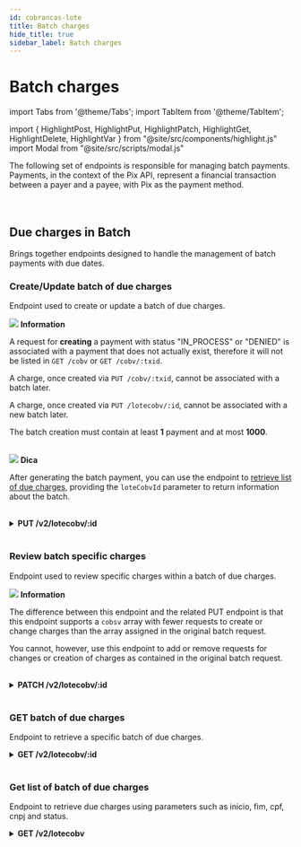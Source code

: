 ```yaml
---
id: cobrancas-lote
title: Batch charges
hide_title: true
sidebar_label: Batch charges
---
```

<h1 className="titulo">Batch charges</h1>
<div className="conteudo">

import Tabs from '@theme/Tabs';
import TabItem from '@theme/TabItem';


import { HighlightPost, HighlightPut, HighlightPatch, HighlightGet, HighlightDelete, HighlightVar } from "@site/src/components/highlight.js"
import Modal from "@site/src/scripts/modal.js" 

<!-- Embedding React components with MDX -->
<!-- fontWeight: 'bold', -->

<div className="subtitulo">
The following set of endpoints is responsible for managing batch payments. Payments, in the context of the Pix API, represent a financial transaction between a payer and a payee, with Pix as the payment method.

</div>

<br/>
<br/>


## Due charges in Batch

Brings together endpoints designed to handle the management of batch payments with due dates.

### Create/Update batch of due charges
Endpoint used to create or update a batch of due charges.

<div className="admonition admonition_info">
<div>
<img src="/img/info-circle-blue.svg"/> <b>Information</b>
</div>
<p>A request for <strong>creating</strong> a payment with status "IN_PROCESS" or "DENIED" is associated with a payment that does not actually exist, therefore it will not be listed in <code>GET /cobv</code> or <code>GET /cobv/:txid</code>.</p>
<p>A charge, once created via <code>PUT /cobv/:txid</code>, cannot be associated with a batch later.</p>
<p>A charge, once created via <code>PUT /lotecobv/:id</code>, cannot be associated with a new batch later.</p>
<p>The batch creation must contain at least <strong>1</strong> payment and at most <strong>1000</strong>.</p>
</div>

<br/>


<div className="admonition admonition_tip">
<div>
<img src="/img/lightbulb-on-green.svg"/> <b>Dica</b>
</div>
<p>After generating the batch payment, you can use the endpoint to <a href="/en/docs/api-pix/cobrancas-com-vencimento#get-due-charges-list" target="_blank">retrieve list of due charges</a>, providing the <code>loteCobvId</code> parameter to return information about the batch.</p>
</div>

<br/>

<!-- Método PUT -->
<div className="put">
<details className="col-100">
  <summary>
    <b><HighlightPut>PUT</HighlightPut> /v2/lotecobv/<HighlightVar>:id</HighlightVar></b>
  </summary>
      <div className="put-div"> 
          <div className="left">
            Requires authorization for the scope: <code>lotecobv.read</code> 
          </div>
          <div className="right">
          <Modal filename="/markdown/i18n/pix/cobv/Criar_cobranca_lote.md" />
          </div>
      </div>
      <br/> <br/>

For the use case of changing payments, the array to be assigned in the request must be composed of the exact creation requests of payments that appeared in the array assigned in the original request.

You cannot use this endpoint to change a batch of payments by adding or removing existing payments within the set of payments originally created in the batch request.

In other words, if a batch was originally created with payments <code>[a, b, and c]</code>, you cannot change this original set of payments represented by the batch to <code>[a, b, c, d]</code>, or to <code>[a, b]</code>. However, you can change, in batch, the payments <code>[a, b, c]</code>, as originally listed in the batch request.

<br/>
      <p><b>Request</b></p>
      <p></p>
  <Tabs
    defaultValue="exemplo"
    values={[
    { label: 'Example 1', value: 'exemplo', },
    { label: 'Example 2 (loc)', value: 'exemplo 2', }
    ]}>
    
  <TabItem value="exemplo">

  ```json
{
    "descricao": "Cobranças dos alunos do turno vespertino",
    "cobsv": [
      {
        "calendario": {
            "dataDeVencimento": "2020-12-31",
            "validadeAposVencimento": 30
        },
        "txid": "fb2761260e554ad593c7226beb5cb650",
        "devedor": {
            "cpf": "08577095428",
            "nome": "João Souza"
        },
        "valor": {
            "original": "100.00"
        },
        "chave": "7c084cd4-54af-4172-a516-a7d1a12b75cc",
        "solicitacaoPagador": "Informar matrícula"
        },
        {
        "calendario": {
            "dataDeVencimento": "2020-12-31",
            "validadeAposVencimento": 30
        },
        "txid": "7978c0c97ea847e78e8849634473c1f1",
        "devedor": {
            "cpf": "15311295449",
            "nome": "Manoel Silva"
        },
        "valor": {
            "original": "100.00"
        },
        "chave": "7c084cd4-54af-4172-a516-a7d1a12b75cc",
        "solicitacaoPagador": "Informar matrícula"
      }
    ]
}
  ```
  </TabItem>
     <TabItem value="exemplo 2">

  ```json
{
    "descricao": "Cobranças dos alunos do turno vespertino",
    "cobsv": [
      {
        "calendario": {
            "dataDeVencimento": "2020-12-31",
            "validadeAposVencimento": 30
        },
        "txid": "fb2761260e554ad593c7226beb5cb650",
        "loc": {
            "id": 789
        },
        "devedor": {
            "logradouro": "Alameda Souza, Numero 80, Bairro Braz",
            "cidade": "Recife",
            "uf": "PE",
            "cep": "70011750",
            "cpf": "08577095428",
            "nome": "João Souza"
        },
        "valor": {
            "original": "100.00"
        },
        "chave": "7c084cd4-54af-4172-a516-a7d1a12b75cc",
        "solicitacaoPagador": "Informar matrícula"
        },
        {
        "calendario": {
            "dataDeVencimento": "2020-12-31",
            "validadeAposVencimento": 30
        },
        "txid": "7978c0c97ea847e78e8849634473c1f1",
        "loc": {
            "id": 57221
        },
        "devedor": {
            "logradouro": "Rua 15, Numero 1, Bairro Campo Grande",
            "cidade": "Recife",
            "uf": "PE",
            "cep": "70055751",
            "cpf": "15311295449",
            "nome": "Manoel Silva"
        },
        "valor": {
            "original": "100.00"
        },
        "chave": "7c084cd4-54af-4172-a516-a7d1a12b75cc",
        "solicitacaoPagador": "Informar matrícula"
      }
    ]
}
  ```
  </TabItem>

  </Tabs>

  <br/>   
        
  <b>Responses</b>

  <br/> 

  The Responses below represent Success(201) and consumption failures/errors.
  <Tabs
    defaultValue="saida"
    values={[
      { label: '🟢 202', value: 'saida', },
      { label: '🔴 400', value: '400', },
      { label: '🔴 403', value: '403', },
      { label: '🔴 404', value: '404', },
      { label: '🔴 503', value: '503', },
    ]}>
  <TabItem value="saida">

  ```json
Lote de cobranças com vencimento solicitado para criação.
  ```
  </TabItem>
  <TabItem value="400">

  ```json
{
    "type": "https://pix.bcb.gov.br/api/v2/error/LoteCobVOperacaoInvalida",
    "title": "Lote de cobranças inválido.",
    "status": 400,
    "detail": "A requisição que busca alterar ou criar um lote de cobranças com vencimento não respeita o _schema_ ou está semanticamente errada.",
    "violacoes": [
      {
      "razao": "O objeto loteCobV.cobsV não respeita o _schema_.",
      "propriedade": "loteCobV.cobsV"
      },
      {
      "razao": "O campo loteCobV.descricao não respeita o _schema_.",
      "propriedade": "loteCobV.descricao"
      }
    ]
}
  ```
  </TabItem>
  <TabItem value="403">

  ```json
{
    "type": "https://pix.bcb.gov.br/api/v2/error/AcessoNegado",
    "title": "Acesso Negado",
    "status": 403,
    "detail": "Requisição de participante autenticado que viola alguma regra de autorização."
}
  ```
  </TabItem>
  <TabItem value="404">

  ```json
{
    "type": "https://pix.bcb.gov.br/api/v2/error/NaoEncontrado",
    "title": "Não Encontrado",
    "status": 404,
    "detail": "Entidade não encontrada."
}
  ```
  </TabItem>
  <TabItem value="503">

  ```json
{
    "type": "https://pix.bcb.gov.br/api/v2/error/ServicoIndisponivel",
    "title": "Serviço Indisponível",
    "status": 503,
    "detail": "Serviço não está disponível no momento. Serviço solicitado pode estar em manutenção ou fora da janela de funcionamento."
}
  ```
  </TabItem>
  </Tabs>

</details>

</div>

<br/>

### Review batch specific charges
Endpoint used to review specific charges within a batch of due charges.

<div className="admonition admonition_info">
<div>
<img src="/img/info-circle-blue.svg"/> <b>Information</b>
</div>
<p>The difference between this endpoint and the related PUT endpoint is that this endpoint supports a <code>cobsv</code> array with fewer requests to create or change charges than the array assigned in the original batch request.</p >
<p>You cannot, however, use this endpoint to add or remove requests for changes or creation of charges as contained in the original batch request.</p>
</div>

<br/>

<!-- Método PATCH -->
<div className="patch">
<details className="col-100">
  <summary>
    <b><HighlightPatch>PATCH</HighlightPatch> /v2/lotecobv/<HighlightVar>:id</HighlightVar></b>
  </summary>
      <div className="put-div"> 
          <div className="left">
            Requires authorization for the scope: <code>lotecobv.read</code>
          </div>
          <div className="right">
          <Modal filename="/markdown/i18n/pix/cobv/Revisar_cobranca_lote.md" />
          </div>
      </div>
      <br/> <br/>
      <p><b>Request</b></p>
      <p></p>
  <Tabs
    defaultValue="exemplo1"
    values={[
    { label: 'Example', value: 'exemplo1', }
    ]}>
    
  <TabItem value="exemplo1">

  ```json
{
    "cobsv": [
      {
        "calendario": {
          "dataDeVencimento": "2020-01-10"
        },
        "txid": "fb2761260e554ad593c7226beb5cb650",
        "valor": {
          "original": "110.00"
        }
      },
      {
        "calendario": {
          "dataDeVencimento": "2020-01-10"
        },
        "txid": "7978c0c97ea847e78e8849634473c1f1",
        "valor": {
          "original": "110.00"
        }
      }
    ]
}

  ``` 
  </TabItem>
  </Tabs>
  

  <br/>        
  <b>Responses</b>

  <br/> 

  The Responses below represent Success(200) and consumption failures/errors.
  <Tabs
    defaultValue="saida"
    values={[
      { label: '🟢 202', value: 'saida', },
      { label: '🔴 400', value: '400', },
      { label: '🔴 403', value: '403', },
      { label: '🔴 404', value: '404', },
      { label: '🔴 503', value: '503', },
    ]}>
  <TabItem value="saida">

  ```json
Solicitação de revisão do Lote de cobranças encaminhada para processamento.
  ```
  </TabItem>
  <TabItem value="400">

  ```json
{
    "type": "https://pix.bcb.gov.br/api/v2/error/CobVOperacaoInvalida",
    "title": "Operação inválida.",
    "status": 400,
    "detail": "Cobrança não encontra-se mais com o status ATIVA, somente cobranças ativas podem ser revisadas."
}
  ```
  </TabItem>
  <TabItem value="403">

  ```json
{
    "type": "https://pix.bcb.gov.br/api/v2/error/AcessoNegado",
    "title": "Acesso Negado",
    "status": 403,
    "detail": "Requisição de participante autenticado que viola alguma regra de autorização."
}
  ```
  </TabItem>
  <TabItem value="404">

  ```json
{
    "type": "https://pix.bcb.gov.br/api/v2/error/NaoEncontrado",
    "title": "Não Encontrado",
    "status": 404,
    "detail": "Entidade não encontrada."
}
  ```
  </TabItem>
  <TabItem value="503">

  ```json
{
    "type": "https://pix.bcb.gov.br/api/v2/error/ServicoIndisponivel",
    "title": "Serviço Indisponível",
    "status": 503,
    "detail": "Serviço não está disponível no momento. Serviço solicitado pode estar em manutenção ou fora da janela de funcionamento."
}
  ```
  </TabItem>
  </Tabs>

</details>

</div>

<br/>

### GET batch of due charges
Endpoint to retrieve a specific batch of due charges.

<!-- Método GET -->
<div className="get">
<details className="col-100">
  <summary>
    <b><HighlightGet>GET</HighlightGet> /v2/lotecobv/<HighlightVar>:id</HighlightVar></b>
  </summary>
      <div className="get-div"> 
          <div className="left">
            Requires authorization for the scope: <code>lotecobv.write</code> 
          </div>
          <div className="right">
          <Modal filename="/markdown/i18n/pix/cobv/Consultar_lote_cobv.md" />
          </div>
      </div>
       <br/> <br/>

  <b>Responses</b>

  <br/> 

  The Responses below represent Success(200) and consumption failures/errors.
  <Tabs
    defaultValue="saida"
    values={[
      { label: '🟢 200', value: 'saida', },
      { label: '🔴 403', value: '403', },
      { label: '🔴 404', value: '404', },
      { label: '🔴 503', value: '503', },
    ]}>
  <TabItem value="saida">

  ```json
{
    "descricao": "Cobranças dos alunos do turno vespertino",
    "criacao": "2020-11-01T20:15:00.358Z",
    "cobsv": [
      {
        "criacao": "2020-11-01T20:15:00.358Z",
        "txid": "fb2761260e554ad593c7226beb5cb650",
        "status": "CRIADA"
      },
      {
        "txid": "7978c0c97ea847e78e8849634473c1f1",
        "status": "NEGADA",
        "problema": {
          "type": "https://pix.bcb.gov.br/api/v2/error/CobVOperacaoInvalida",
          "title": "Cobrança inválida.",
          "status": 400,
          "detail": "A requisição que busca alterar ou criar uma cobrança com vencimento não respeita o _schema_ ou está semanticamente errada.",
          "violacoes": [
            {
              "razao": "O objeto cobv.devedor não respeita o _schema_.",
              "propriedade": "cobv.devedor"
            }
          ]
        }
      }
    ]
}
  ``` 
  </TabItem>
  <TabItem value="403">

  ```json
{
    "type": "https://pix.bcb.gov.br/api/v2/error/AcessoNegado",
    "title": "Acesso Negado",
    "status": 403,
    "detail": "Requisição de participante autenticado que viola alguma regra de autorização."
}
  ```
 </TabItem>
 <TabItem value="404">

  ```json
{
    "type": "https://pix.bcb.gov.br/api/v2/error/NaoEncontrado",
    "title": "Não Encontrado",
    "status": 404,
    "detail": "Entidade não encontrada."
}
  ```
 </TabItem>
  <TabItem value="503">

  ```json
{
    "type": "https://pix.bcb.gov.br/api/v2/error/ServicoIndisponivel",
    "title": "Serviço Indisponível",
    "status": 503,
    "detail": "Serviço não está disponível no momento. Serviço solicitado pode estar em manutenção ou fora da janela de funcionamento."
}
  ```
  </TabItem>
  </Tabs>

</details>
</div> 

<br/>

### Get list of batch of due charges

Endpoint to retrieve due charges using parameters such as inicio, fim, cpf, cnpj and status.

<!-- Método GET -->
<div className="get">
<details className="col-100">
  <summary>
    <b><HighlightGet>GET</HighlightGet> /v2/lotecobv</b>
  </summary>
      <div className="get-div"> 
          <div className="left">
            Requires authorization for the scope: <code>lotecobv.write</code> 
          </div>
          <div className="right">
          <Modal filename="/markdown/i18n/pix/cobv/Listar_lotes_cobv.md" />
          </div>
      </div>
      <br/> <br/>

<p><b>Request</b></p>
The code snippet below illustrates the consumption of the endpoint in a request with the minimum possible parameters (the date range <code>inicio</code> and <code>fim</code>) and the format in which these parameters should be passed.

<br/><br/>

  <code>
  /v2/lotecobv?inicio=2023-01-01T16:01:35Z&fim=2023-12-30T16:01:35Z
 </code>

  <br/>    
 <br/>

  <b>Responses</b>

  <br/> 

  The Responses below represent Success(200) and consumption failures/errors.
  <Tabs
    defaultValue="saida"
    values={[
      { label: '🟢 200', value: 'saida', },
      { label: '🔴 403', value: '403', },
      { label: '🔴 503', value: '503', },
    ]}>
  <TabItem value="saida">

  ```json
{
    "parametros": {
      "inicio": "2020-01-01T00:00:00Z",
      "fim": "2020-12-01T23:59:59Z",
      "paginacao": {
        "paginaAtual": 0,
        "itensPorPagina": 100,
        "quantidadeDePaginas": 1,
        "quantidadeTotalDeItens": 2
      }
    },
    "lotes": [
      {
        "$ref": "openapi.yaml#/components/examples/loteCobVResponse1/value"
      },
      {
        "$ref": "openapi.yaml#/components/examples/loteCobVResponse2/value"
      }
    ]
}
  ``` 
  </TabItem>
  <TabItem value="403">

  ```json
{
    "type": "https://pix.bcb.gov.br/api/v2/error/AcessoNegado",
    "title": "Acesso Negado",
    "status": 403,
    "detail": "Requisição de participante autenticado que viola alguma regra de autorização."
}
  ```
 </TabItem>
  <TabItem value="503">

  ```json
{
    "type": "https://pix.bcb.gov.br/api/v2/error/ServicoIndisponivel",
    "title": "Serviço Indisponível",
    "status": 503,
    "detail": "Serviço não está disponível no momento. Serviço solicitado pode estar em manutenção ou fora da janela de funcionamento."
}
  ```
  </TabItem>
  </Tabs>

</details>
</div>


</div>